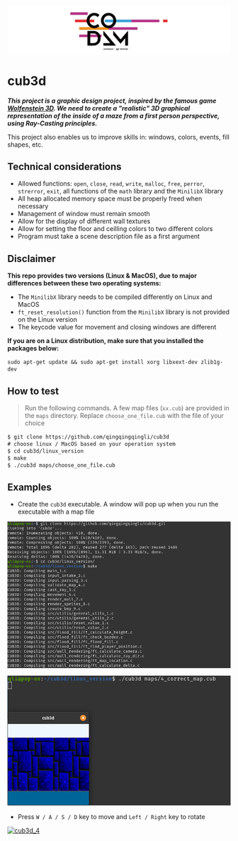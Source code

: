 [![Logo](https://github.com/qingqingqingli/readme_images/blob/master/codam_logo_1.png)](https://github.com/qingqingqingli/cub3d)

# cub3d
***This project is a graphic design project, inspired by the famous game [Wolfenstein 3D](http://users.atw.hu/wolf3d/). We need to create a "realistic" 3D graphical representation of the inside of a maze from a first person perspective, using Ray-Casting principles.***

This project also enables us to improve skills in: windows, colors, events, fill shapes, etc.

## Technical considerations

- Allowed functions: ```open```, ```close```, ```read```, ```write```, ```malloc```, ```free```, ```perror```, ```strerror```, ```exit```, all functions of the ```math``` library and the ```MinilibX``` library
- All heap allocated memory space must be properly freed when necessary
- Management of window must remain smooth
- Allow for the display of different wall textures
- Allow for setting the floor and ceilling colors to two different colors
- Program must take a scene description file as a first argument

## Disclaimer

**This repo provides two versions (Linux & MacOS), due to major differences between these two operating systems:**

- The ```MinilibX``` library needs to be compiled differently on Linux and MacOS
- ```ft_reset_resolution()``` function from the ```MinilibX``` library is not provided on the Linux version
- The keycode value for movement and closing windows are different

**If you are on a Linux distribution, make sure that you installed the packages below:**

```shell
sudo apt-get update && sudo apt-get install xorg libxext-dev zlib1g-dev
```

## How to test

> Run the following commands. A few map files (```xx.cub```) are provided in the ```maps``` directory. Replace ```choose_one_file.cub``` with the file of your choice

```shell
$ git clone https://github.com/qingqingqingli/cub3d
# choose linux / MacOS based on your operation system
$ cd cub3d/linux_version
$ make
$ ./cub3d maps/choose_one_file.cub
```

## Examples

- Create the ```cub3d``` executable. A window will pop up when you run the executable with a map file

[![cub3d_1](https://github.com/qingqingqingli/readme_images/blob/master/cub3d_1.png)](https://github.com/qingqingqingli/cub3d)

[![cub3d_2](https://github.com/qingqingqingli/readme_images/blob/master/cub3d_2.png)](https://github.com/qingqingqingli/cub3d)

- Press ```W / A / S / D``` key to move and ```Left / Right``` key to rotate

[![cub3d_4](https://github.com/qingqingqingli/readme_images/blob/master/cub3d_4.gif)](https://github.com/qingqingqingli/cub3d)

